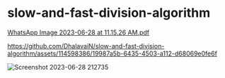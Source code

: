 # slow-and-fast-division-algorithm
[WhatsApp Image 2023-06-28 at 11.15.26 AM.pdf](https://github.com/DhalavaiN/slow-and-fast-division-algorithm/files/11897355/WhatsApp.Image.2023-06-28.at.11.15.26.AM.pdf)


https://github.com/DhalavaiN/slow-and-fast-division-algorithm/assets/114598386/19987a5b-6435-4503-a112-d68069e0fe6f

![Screenshot 2023-06-28 212735](https://github.com/DhalavaiN/slow-and-fast-division-algorithm/assets/114598386/887fad65-fd8a-4ba6-8a48-459ee3b1fc9b)
